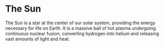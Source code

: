 # The Sun

The Sun is a star at the center of our solar system, providing the energy necessary for life on Earth. It is a massive ball of hot plasma undergoing continuous nuclear fusion, converting hydrogen into helium and releasing vast amounts of light and heat.
